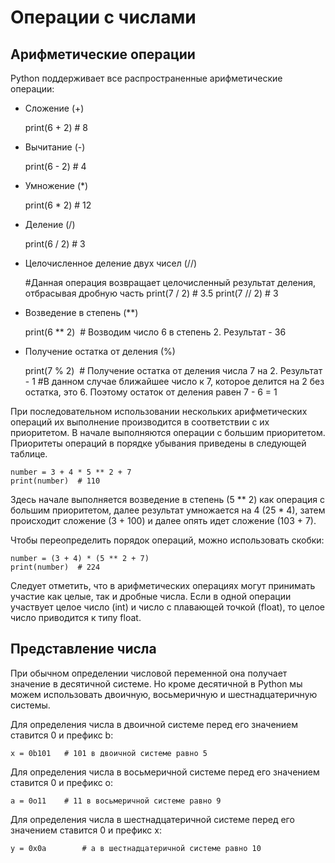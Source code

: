 # Операции с числами

## Арифметические операции
Python поддерживает все распространенные арифметические операции:

- Сложение (+)
    
    print(6 + 2)  # 8

- Вычитание (-)
    
    print(6 - 2)  # 4

- Умножение (*)
    
    print(6 * 2)  # 12

- Деление (/)
    
    print(6 / 2)  # 3

- Целочисленное деление двух чисел (//)
    
    #Данная операция возвращает целочисленный результат деления, отбрасывая дробную часть
    print(7 / 2)  # 3.5
    print(7 // 2)  # 3

- Возведение в степень (**)

    print(6 ** 2)  # Возводим число 6 в степень 2. Результат - 36

- Получение остатка от деления (%)

    print(7 % 2)  # Получение остатка от деления числа 7 на 2. Результат - 1
    #В данном случае ближайшее число к 7, которое делится на 2 без остатка, это 6. Поэтому остаток от деления равен 7 - 6 = 1


При последовательном использовании нескольких арифметических операций их выполнение производится в соответствии с их приоритетом. В начале выполняются операции с большим приоритетом. Приоритеты операций в порядке убывания приведены в следующей таблице.

    number = 3 + 4 * 5 ** 2 + 7
    print(number)  # 110

Здесь начале выполняется возведение в степень (5 ** 2) как операция с большим приоритетом, далее результат умножается на 4 (25 * 4), затем происходит сложение (3 + 100) и далее опять идет сложение (103 + 7).

Чтобы переопределить порядок операций, можно использовать скобки:

    number = (3 + 4) * (5 ** 2 + 7) 
    print(number)  # 224

Следует отметить, что в арифметических операциях могут принимать участие как целые, так и дробные числа. Если в одной операции участвует целое число (int) и число с плавающей точкой (float), то целое число приводится к типу float.

## Представление числа

При обычном определении числовой переменной она получает значение в десятичной системе. Но кроме десятичной в Python мы можем использовать двоичную, восьмеричную и шестнадцатеричную системы.

Для определения числа в двоичной системе перед его значением ставится 0 и префикс b:

    x = 0b101   # 101 в двоичной системе равно 5

Для определения числа в восьмеричной системе перед его значением ставится 0 и префикс o:

    a = 0o11    # 11 в восьмеричной системе равно 9

Для определения числа в шестнадцатеричной системе перед его значением ставится 0 и префикс x:

    y = 0x0a        # a в шестнадцатеричной системе равно 10
